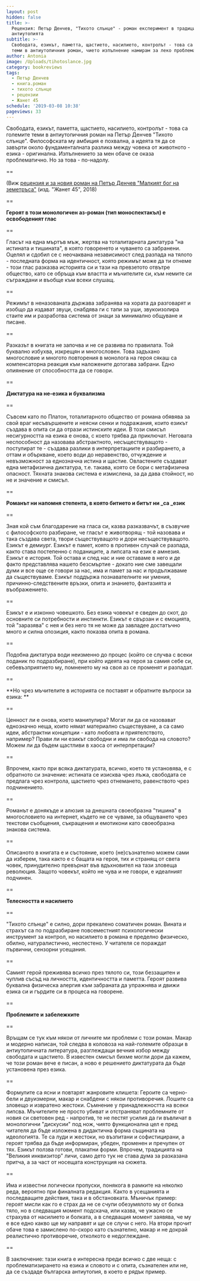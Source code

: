 ```yaml
---
layout: post
hidden: false
title: >-
  Рецензия: Петър Денчев, "Тихото слънце" - роман експеримент в традицията на
  антиутопията
subtitle: >-
  Свободата, езикът, паметта, щастието, насилието, контролът - това са големите
  теми в антиутопичния роман, чието изпълнение намирам за леко проблематично
author: Antonia
image: /Uploads/tihotoslance.jpg
category: bookreviews
tags:
  - Петър Денчев
  - книга.роман
  - тихото слънце
  - рецензии
  - Жанет 45
schedule: '2019-03-08 10:38'
pageviews: 33
---
```

Свободата, езикът, паметта, щастието, насилието, контролът - това са големите теми в антиутопичния роман на Петър Денчев "Тихото слънце". Философската му амбиция е похвална, а идеята тя да се завърти около фундаменталната разлика между човека от животното - езика - оригинална. Изпълнението за мен обаче се оказа проблематично. Но за това - по-надолу. 

\==

(Виж [рецензия и за новия роман на Петър Денчев "Малкият бог на земетръса"](https://literaturnirazgovori.com/bookreviews/2019/02/19/10-56-%D1%80%D0%B5%D1%86%D0%B5%D0%BD%D0%B7%D0%B8%D1%8F-%D0%BF%D0%B5%D1%82%D1%8A%D1%80-%D0%B4%D0%B5%D0%BD%D1%87%D0%B5%D0%B2-%D0%BC%D0%B0%D0%BB%D0%BA%D0%B8%D1%8F%D1%82-%D0%B1%D0%BE%D0%B3-%D0%BD%D0%B0-%D0%B7%D0%B5%D0%BC%D0%B5%D1%82%D1%80%D1%8A%D1%81%D0%B0-%D1%81%D0%B5%D0%B1%D0%B5%D1%80%D0%B0%D0%B7%D0%B1%D0%B8%D1%80%D0%B0%D0%BD%D0%B5%D1%82%D0%BE-%D0%BA%D0%B0%D1%82%D0%BE-%D0%BF%D0%BE%D0%B7%D0%BD%D0%B0%D0%BD%D0%B8%D0%B5-%D0%B7%D0%B0-%D1%81%D0%BE%D0%B1%D1%81%D1%82%D0%B2%D0%B5%D0%BD%D0%B8%D1%82%D0%B5-%D0%BD%D0%B8-%D0%BA%D0%B0%D1%82%D0%B0%D1%81%D1%82%D1%80%D0%BE%D1%84%D0%B8.html) (изд. "Жанет 45", 2018)

\==

**Героят в този монологичен аз-роман (тип моноспектакъл) е освободеният глас**

\==

Гласът на една мъртъв мъж, жертва на тоталитарната диктатура "на истината и тишината", в която говоренето и чуването са забранени. Оцелял и сдобил се с неочаквана независимост след разпада на тялото - последната форма на идентичност, която режимът може да ти отнеме - този глас разказва историята си и тази на превзетото отвътре общество, като се обръща към властта и мъчителите си, към немите си съграждани и въобще към всеки слушащ. 

\==

Режимът в неназованата държава забранява на хората да разговарят и изобщо да издават звуци, снабдява ги с тапи за уши, звукоизолира стаите им и разработва система от знаци за минимално общуване и писане. 

\==

Разказът в книгата не започва и не се развива по правилата. Той буквално избухва, изкрещян и многословен. Това задъхано многословие и многото повторения в монолога на героя сякаш са компенсаторна реакция към наложените дотогава забрани. Едно опиянение от способността да се говори. 

\==

**Диктатура на не-езика и буквализма**

\==

Съвсем като по Платон, тоталитарното общество от романа обявява за свой враг несъвършените и неясни сенки и подражания, които езикът създава в опита си да отрази истинските идеи. В този смисъл несигурността на езика е онова, с което трябва да приключат. Неговата неспособност да назовава абстрактното, несъществуващото - постулират те - създава разлики в интерпретациите и разбирането, а оттам и объркване, което води до неравенство, отчуждение и невъзможност за еднозначна истина и щастие. Овластените създават една метафизична диктатура, т.е. такава, която се бори с метафизична опасност. Тяхната знакова система е измислена, за да дава стойност, но не и значение и смисъл. 

\==

**Романът ни напомня степента, в която битието и битът ни _са _език**

\==

Зная кой съм благодарение на гласа си, казва разказвачът, в съзвучие с философското разбиране, че гласът е животворящ - той назовава и така създава света, твори съществуващото и дори несъществуващото. Езикът е демиург. Езикът е памет, която в противен случай се разпада, както става постепенно с поданиците, а липсата на език е амнезия. Езикът е история. Той остава и след нас и ние оставаме в него и де факто представлява нашето безсмъртие - докато ние сме завещали думи и все още се говори за нас, има и памет за нас и продължаваме да съществуваме. Езикът поддържа познавателните ни умения, причинно-следствените връзки, опита и знанието, фантазията и въображението. 

\==

Езикът е и изконно човешкото. Без езика човекът е сведен до скот, до основните си потребности и инстинкти. Езикът е свързан и с емоцията, той "заразява" с нея и без него тя не може да завладее достатъчно много и силна опозиция, както показва опита в романа.

\==

Подобна диктатура води неизменно до процес (който се случва с всеки поданик по подразбиране), при който идеята на героя за самия себе си, себевъзприятието му, помненето му на своя аз се променят и разпадат.

\==

**Но чрез мъчителите в историята се поставят и обратните въпроси за езика: **

\==

Ценност ли е онова, което манипулира? Могат ли да се назовават еднозначно неща, които нямат материално съществуване, а са само идеи, абстрактни концепции - като любовта и приятелството, например? Прави ли ни езикът свободни и има ли свобода на словото? Можем ли да бъдем щастливи в хаоса от интерпретации?

\==

Впрочем, както при всяка диктатурата, всичко, което тя установява, е с обратното си значение: истината се изисква чрез лъжа, свободата се предлага чрез контрола, щастието чрез отнемането, равенството чрез подчинението.

\==

Романът е донякъде и алюзия за днешната своеобразна "тишина" в многословието на интернет, където не се чуваме, за общуването чрез текстови съобщения, съкращения и емотикони като своеобразна знакова система.

\==

Описаното в книгата е и състояние, което (не)съзнателно можем сами да изберем, така както е с бащата на героя, тих и странящ от света човек, принудително превърнат във вдъхновител на тази зловеща революция. Защото човекът, който не чува и не говори, е идеалният подчинен. 

\==

**Телесността и насилието**

\==

"Тихото слънце" е силно, дори прекалено соматичен роман. Вината и страхът са по подразбиране повсеместният психологически инструмент за контрол, но насилието в романа е пределно физическо, обилно, натуралистично, неспестено. У читателя се пораждат първични, сензорни усещания. 

\==

Самият герой преживява всичко през тялото си, този беззащитен и чуплив съсъд на личността, идентичността и паметта. Героят развива буквална физическа алергия към забраната да упражнява и движи езика си и гърдите си в процеса на говорене. 

\==

**Проблемите и забележките**

\==

Връщам се тук към някои от личните ми проблеми с този роман. Макар и модерно написан, той следва в коловоза на най-големите образци в антиутопичната литература, разглеждащи вечния избор между свободата и щастието. В известен смисъл бихме могли дори да кажем, че този роман вече е писан, а ново е решението диктатурата да бъде установена през езика. 

\==

Формулите са ясни и повтарят жанровите клишета: Героите са черно-бели и двуизмерни, макар и снабдени с някои противоречия. Лошите са зловещо и извратено жестоки. Съмнение у принадлежността на всеки липсва. Мъчителите не просто убиват и отстраняват проблемните от новия си световен ред - напротив, те не пестят усилия да ги въвличат в монологични "дискусии" под нож, чиято функционална цел е пред читателя да бъде изложена в дидактична форма същината на идеологията. Те са луди и жестоки, но възпитани и софистицирани, а героят трябва да бъде информиран, убеден, променен и пречупен от тях. Езикът ползва готови, плакатни форми. Впрочем, традицията на "Великия инквизитор" личи, само дето тук не става дума за разказана притча, а за част от носещата конструкция на сюжета.

\==

Има и известни логически пропуски, понякога в рамките на няколко реда, вероятно при финалната редакция. Както в усещанията и последващите действия, така и в обстановката. Мъничък пример: героят мисли как го е страх да не се счупи обезумялото му от болка тяло, но в следващия момент подскача, или казва, че ужасно се страхува от насилието и болката, а в следващия момент заявява, че му е все едно какво ще му направят и ще се случи с него. На втори прочит обаче това е замислено по-скоро като съзнателно, макар и не докрай реалистично противоречие, отколкото е недоглеждане. 

\==

В заключение: тази книга е интересна преди всичко с две неща: с проблематизирането на езика и словото и с опита, съзнателен или не, да се създаде българска антиутопия, в което е рядък пример.
